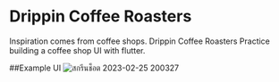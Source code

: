 # Drippin Coffee Roasters

Inspiration comes from coffee shops. Drippin Coffee Roasters
Practice building a coffee shop UI with flutter.

##Example UI
![สกรีนช็อต 2023-02-25 200327](https://user-images.githubusercontent.com/113633673/221358405-8257a984-8846-4239-9ee0-f1959d98a5d0.png)
